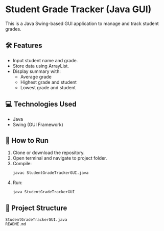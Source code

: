# Student Grade Tracker (Java GUI)

This is a Java Swing-based GUI application to manage and track student grades.

## 🛠️ Features

- Input student name and grade.
- Store data using ArrayList.
- Display summary with:
  - Average grade
  - Highest grade and student
  - Lowest grade and student

## 💻 Technologies Used

- Java
- Swing (GUI Framework)

## 🚀 How to Run

1. Clone or download the repository.
2. Open terminal and navigate to project folder.
3. Compile:  
   ```bash
   javac StudentGradeTrackerGUI.java
   ```
4. Run:  
   ```bash
   java StudentGradeTrackerGUI
   ```

## 📂 Project Structure

```
StudentGradeTrackerGUI.java
README.md
```